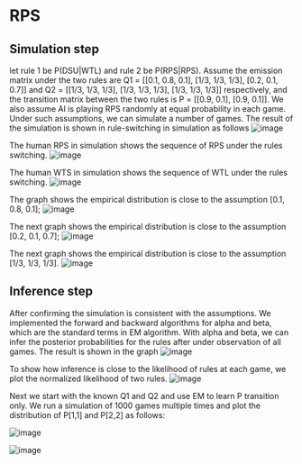 # RPS

## Simulation step 
let rule 1 be P(DSU|WTL) and rule 2 be P(RPS|RPS). Assume the emission matrix under the two rules are
Q1 = [[0.1, 0.8, 0.1],
      [1/3, 1/3, 1/3],
      [0.2, 0.1, 0.7]]
and Q2 = [[1/3, 1/3, 1/3],
      [1/3, 1/3, 1/3],
      [1/3, 1/3, 1/3]] 
respectively, and the transition matrix between the two rules is 
P = [[0.9, 0.1],
        [0.9, 0.1]]. We also assume AI is playing RPS randomly at equal probability in each game. Under such assumptions, we can simulate a number of games. 
The result of the simulation is shown in rule-switching in simulation as follows
![image](https://user-images.githubusercontent.com/75051599/196277623-b086ac0a-9bcc-4d25-a212-78538883aefb.png)

The human RPS in simulation shows the sequence of RPS under the rules switching. ![image](https://user-images.githubusercontent.com/75051599/196277802-48b22532-63e4-47fe-9588-93eba86c774a.png)

The human WTS in simulation shows the sequence of WTL under the rules switching. ![image](https://user-images.githubusercontent.com/75051599/196277903-d3fff47b-8dfb-4de2-8473-264ce4dca1c1.png)

The graph shows the empirical distribution is close to the assumption [0.1, 0.8, 0.1];
![image](https://user-images.githubusercontent.com/75051599/196277452-e803f755-0adb-48ae-b5f4-234479411f5f.png)

The next graph shows the empirical distribution is close to the assumption [0.2, 0.1, 0.7]; 
![image](https://user-images.githubusercontent.com/75051599/196277169-4489b3bb-196a-4e26-8e91-53a28af1494a.png)

The next graph shows the empirical distribution is close to the assumption [1/3, 1/3, 1/3]. 
![image](https://user-images.githubusercontent.com/75051599/196276981-3ae4ee14-c409-464d-a00d-dd1569df2a48.png)

 

## Inference step
After confirming the simulation is consistent with the assumptions. We implemented the forward and backward algorithms for alpha and beta, which are the standard terms in EM algorithm. With alpha and beta, we can infer the posterior probabilities for the rules after under observation of all games. The result is shown in the graph ![image](https://user-images.githubusercontent.com/75051599/196276600-87e02402-e5a3-4d10-8788-9c7bda594a2a.png)

To show how inference is close to the likelihood of rules at each game, we plot the normalized likelihood of two rules. 
![image](https://user-images.githubusercontent.com/75051599/196278925-ca6b33d3-208b-4a24-9f28-88e610d914ec.png)

Next we start with the known Q1 and Q2 and use EM to learn P transition only. We run a simulation of 1000 games multiple times and plot the distribution of P[1,1] and P[2,2] as follows:

![image](https://user-images.githubusercontent.com/75051599/197563987-e93bfb1e-734e-4b1a-b0d5-728dd1f56614.png)

![image](https://user-images.githubusercontent.com/75051599/197564370-c1e68c9d-5f8a-4b9f-bdcb-7d60df92d80a.png)





        
 
